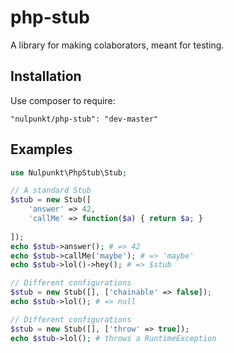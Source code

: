 # php-stub

A library for making colaborators, meant for testing.

## Installation
Use composer to require:
```
"nulpunkt/php-stub": "dev-master"
```

## Examples

```php
use Nulpunkt\PhpStub\Stub;

// A standard Stub
$stub = new Stub([
    'answer' => 42,
    'callMe' => function($a) { return $a; }
    
]);
echo $stub->answer(); # => 42
echo $stub->callMe('maybe'); # => 'maybe'
echo $stub->lol()->hey(); # => $stub

// Different configurations
$stub = new Stub([], ['chainable' => false]);
echo $stub->lol(); # => null

// Different configurations
$stub = new Stub([], ['throw' => true]);
echo $stub->lol(); # throws a RuntimeException
```
